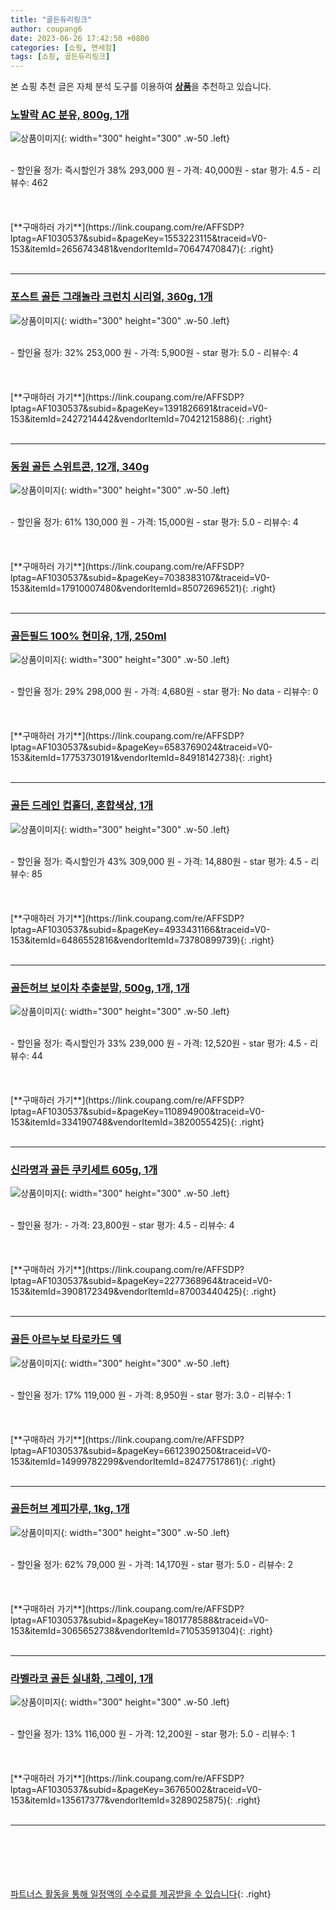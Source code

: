 ```yaml
---
title: "골든듀리링크"
author: coupang6
date: 2023-06-26 17:42:50 +0800
categories: [쇼핑, 면세점]
tags: [쇼핑, 골든듀리링크]
---
```


본 쇼핑 추천 글은 자체 분석 도구를 이용하여 [**상품**](https://link.coupang.com/a/bao1ui)을 추천하고 있습니다.

### [노발락 AC 분유, 800g, 1개](https://link.coupang.com/re/AFFSDP?lptag=AF1030537&subid=&pageKey=1553223115&traceid=V0-153&itemId=2656743481&vendorItemId=70647470847)

![상품이미지](https://thumbnail8.coupangcdn.com/thumbnails/remote/230x230ex/image/product/image/vendoritem/2019/02/14/3001924247/8a7dd98e-7fe3-4b89-a6b0-52003d6ecc2e.jpg){: width="300" height="300" .w-50 .left}


<br>
- 할인율 정가: 즉시할인가 38%  293,000   원
- 가격: 40,000원
- star 평가: 4.5
- 리뷰수: 462
<br>
<br>
<br>
<br>
[**구매하러 가기**](https://link.coupang.com/re/AFFSDP?lptag=AF1030537&subid=&pageKey=1553223115&traceid=V0-153&itemId=2656743481&vendorItemId=70647470847){: .right}
<br>
<br>

---

### [포스트 골든 그래놀라 크런치 시리얼, 360g, 1개](https://link.coupang.com/re/AFFSDP?lptag=AF1030537&subid=&pageKey=1391826691&traceid=V0-153&itemId=2427214442&vendorItemId=70421215886)

![상품이미지](https://thumbnail9.coupangcdn.com/thumbnails/remote/230x230ex/image/retail/images/1051544994107633-4d776486-b449-4613-97dc-67b07cd4061b.jpg){: width="300" height="300" .w-50 .left}


<br>
- 할인율 정가: 32%  253,000   원
- 가격: 5,900원
- star 평가: 5.0
- 리뷰수: 4
<br>
<br>
<br>
<br>
[**구매하러 가기**](https://link.coupang.com/re/AFFSDP?lptag=AF1030537&subid=&pageKey=1391826691&traceid=V0-153&itemId=2427214442&vendorItemId=70421215886){: .right}
<br>
<br>

---

### [동원 골든 스위트콘, 12개, 340g](https://link.coupang.com/re/AFFSDP?lptag=AF1030537&subid=&pageKey=7038383107&traceid=V0-153&itemId=17910007480&vendorItemId=85072696521)

![상품이미지](https://thumbnail9.coupangcdn.com/thumbnails/remote/230x230ex/image/retail/images/1589697286657242-f0e71786-15fe-466f-ad7f-b8718d7562ab.jpg){: width="300" height="300" .w-50 .left}


<br>
- 할인율 정가: 61%  130,000   원
- 가격: 15,000원
- star 평가: 5.0
- 리뷰수: 4
<br>
<br>
<br>
<br>
[**구매하러 가기**](https://link.coupang.com/re/AFFSDP?lptag=AF1030537&subid=&pageKey=7038383107&traceid=V0-153&itemId=17910007480&vendorItemId=85072696521){: .right}
<br>
<br>

---

### [골든필드 100% 현미유, 1개, 250ml](https://link.coupang.com/re/AFFSDP?lptag=AF1030537&subid=&pageKey=6583769024&traceid=V0-153&itemId=17753730191&vendorItemId=84918142738)

![상품이미지](https://thumbnail9.coupangcdn.com/thumbnails/remote/230x230ex/image/rs_quotation_api/vqdpukvb/0ba7b94851454113a4f6f74b9ae94949.png){: width="300" height="300" .w-50 .left}


<br>
- 할인율 정가: 29%  298,000   원
- 가격: 4,680원
- star 평가: No data
- 리뷰수: 0
<br>
<br>
<br>
<br>
[**구매하러 가기**](https://link.coupang.com/re/AFFSDP?lptag=AF1030537&subid=&pageKey=6583769024&traceid=V0-153&itemId=17753730191&vendorItemId=84918142738){: .right}
<br>
<br>

---

### [골든 드레인 컵홀더, 혼합색상, 1개](https://link.coupang.com/re/AFFSDP?lptag=AF1030537&subid=&pageKey=4933431166&traceid=V0-153&itemId=6486552816&vendorItemId=73780899739)

![상품이미지](https://thumbnail9.coupangcdn.com/thumbnails/remote/230x230ex/image/retail/images/2021/02/03/16/0/61bcf2df-138f-4e8e-b86f-64a6dc3716f6.jpg){: width="300" height="300" .w-50 .left}


<br>
- 할인율 정가: 즉시할인가 43%  309,000   원
- 가격: 14,880원
- star 평가: 4.5
- 리뷰수: 85
<br>
<br>
<br>
<br>
[**구매하러 가기**](https://link.coupang.com/re/AFFSDP?lptag=AF1030537&subid=&pageKey=4933431166&traceid=V0-153&itemId=6486552816&vendorItemId=73780899739){: .right}
<br>
<br>

---

### [골든허브 보이차 추출분말, 500g, 1개, 1개](https://link.coupang.com/re/AFFSDP?lptag=AF1030537&subid=&pageKey=110894900&traceid=V0-153&itemId=334190748&vendorItemId=3820055425)

![상품이미지](https://thumbnail7.coupangcdn.com/thumbnails/remote/230x230ex/image/retail/images/76571732250223-b73c96d8-135a-4155-a88f-a825c7c89ee7.jpg){: width="300" height="300" .w-50 .left}


<br>
- 할인율 정가: 즉시할인가 33%  239,000   원
- 가격: 12,520원
- star 평가: 4.5
- 리뷰수: 44
<br>
<br>
<br>
<br>
[**구매하러 가기**](https://link.coupang.com/re/AFFSDP?lptag=AF1030537&subid=&pageKey=110894900&traceid=V0-153&itemId=334190748&vendorItemId=3820055425){: .right}
<br>
<br>

---

### [신라명과 골든 쿠키세트 605g, 1개](https://link.coupang.com/re/AFFSDP?lptag=AF1030537&subid=&pageKey=2277368964&traceid=V0-153&itemId=3908172349&vendorItemId=87003440425)

![상품이미지](https://thumbnail6.coupangcdn.com/thumbnails/remote/230x230ex/image/vendor_inventory/e9bb/bd9a29a44d48d70e839ba9445ee80c230bbe0e850c4ac20672cb25c131e9.jpg){: width="300" height="300" .w-50 .left}


<br>
- 할인율 정가: 
- 가격: 23,800원
- star 평가: 4.5
- 리뷰수: 4
<br>
<br>
<br>
<br>
[**구매하러 가기**](https://link.coupang.com/re/AFFSDP?lptag=AF1030537&subid=&pageKey=2277368964&traceid=V0-153&itemId=3908172349&vendorItemId=87003440425){: .right}
<br>
<br>

---

### [골든 아르누보 타로카드 덱](https://link.coupang.com/re/AFFSDP?lptag=AF1030537&subid=&pageKey=6612390250&traceid=V0-153&itemId=14999782299&vendorItemId=82477517861)

![상품이미지](https://thumbnail6.coupangcdn.com/thumbnails/remote/230x230ex/image/vendor_inventory/5cba/43865dc73fde7656ad0ced4abc9eb925c1bc82c2bf4df064dbef1acfa140.jpg){: width="300" height="300" .w-50 .left}


<br>
- 할인율 정가: 17%  119,000   원
- 가격: 8,950원
- star 평가: 3.0
- 리뷰수: 1
<br>
<br>
<br>
<br>
[**구매하러 가기**](https://link.coupang.com/re/AFFSDP?lptag=AF1030537&subid=&pageKey=6612390250&traceid=V0-153&itemId=14999782299&vendorItemId=82477517861){: .right}
<br>
<br>

---

### [골든허브 계피가루, 1kg, 1개](https://link.coupang.com/re/AFFSDP?lptag=AF1030537&subid=&pageKey=1801778588&traceid=V0-153&itemId=3065652738&vendorItemId=71053591304)

![상품이미지](https://thumbnail6.coupangcdn.com/thumbnails/remote/230x230ex/image/retail/images/2020/07/01/11/1/33c24d0f-1715-4f4f-91c0-0a2710f5285f.jpg){: width="300" height="300" .w-50 .left}


<br>
- 할인율 정가: 62%  79,000   원
- 가격: 14,170원
- star 평가: 5.0
- 리뷰수: 2
<br>
<br>
<br>
<br>
[**구매하러 가기**](https://link.coupang.com/re/AFFSDP?lptag=AF1030537&subid=&pageKey=1801778588&traceid=V0-153&itemId=3065652738&vendorItemId=71053591304){: .right}
<br>
<br>

---

### [라벨라코 골든 실내화, 그레이, 1개](https://link.coupang.com/re/AFFSDP?lptag=AF1030537&subid=&pageKey=36765002&traceid=V0-153&itemId=135617377&vendorItemId=3289025875)

![상품이미지](https://thumbnail10.coupangcdn.com/thumbnails/remote/230x230ex/image/retail/images/2017/09/14/11/2/57a4e96d-644d-4642-b9b3-894803bd746e.jpg){: width="300" height="300" .w-50 .left}


<br>
- 할인율 정가: 13%  116,000   원
- 가격: 12,200원
- star 평가: 5.0
- 리뷰수: 1
<br>
<br>
<br>
<br>
[**구매하러 가기**](https://link.coupang.com/re/AFFSDP?lptag=AF1030537&subid=&pageKey=36765002&traceid=V0-153&itemId=135617377&vendorItemId=3289025875){: .right}
<br>
<br>

---
<br><br><br><br><br> [파트너스 활동을 통해 일정액의 수수료를 제공받을 수 있습니다](https://link.coupang.com/a/bao1ui){: .right}